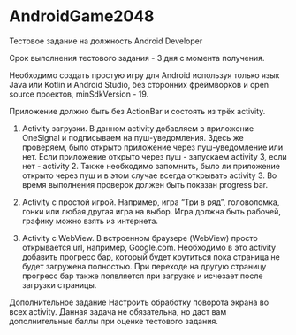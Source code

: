 # AndroidGame2048

Тестовое задание на должность Android Developer

Срок выполнения тестового задания - 3 дня с момента получения.

Необходимо создать простую игру для Android используя только язык Java или Kotlin и Android Studio, без сторонних фреймворков и open source проектов, minSdkVersion - 19.

Приложение должно быть без ActionBar и состоять из трёх activity.

1. Activity загрузки. 
В данном activity  добавляем в приложение OneSignal и подписываем на пуш-уведомления.
Здесь же проверяем, было открыто приложение через пуш-уведомление или нет. Если приложение открыто через пуш - запускаем activity 3, если нет - activity 2. Также необходимо запомнить, было ли приложение открыто через пуш и в этом случае всегда открывать activity 3.
Во время выполнения проверок должен быть показан progress bar.

2. Activity с простой игрой. 
Например, игра “Три в ряд”, головоломка, гонки или любая другая игра на выбор. Игра должна быть рабочей, графику можно взять из интернета.

3. Activity с WebView. 
В встроенном браузере (WebView) просто открывается url, например, Google.com.
Необходимо в это activity добавить прогресс бар, который будет крутиться пока страница не будет загружена полностью. При переходе на другую страницу прогресс бар также появляется при загрузке и исчезает после загрузки страницы.


Дополнительное задание
Настроить обработку поворота экрана во всех activity. Данная задача не обязательна, но даст вам дополнительные баллы при оценке тестового задания.
